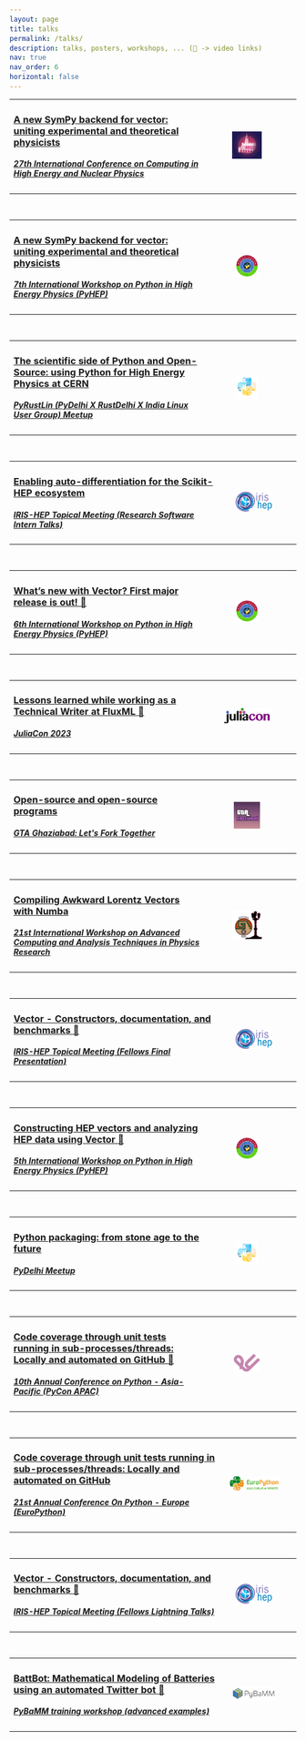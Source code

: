 ```yaml
---
layout: page
title: talks
permalink: /talks/
description: talks, posters, workshops, ... (🎥 -> video links)
nav: true
nav_order: 6
horizontal: false
---
```


<table>
  <colgroup>
       <col span="1" style="width: 70%;">
       <col span="1" style="width: 30%;">
  </colgroup>
  <tr>
    <td>
      <h3><a href="https://indi.to/zTs5b" target="_blank">A new SymPy backend for vector: uniting experimental and theoretical physicists </a></h3>
      <h5><a href="https://indico.cern.ch/event/1338689/">27th International Conference on Computing in High Energy and Nuclear Physics</a></h5>
    </td>
    <td style="text-align: center"><img style="float: middle; width:40%" src="../assets/img/chep-logo.png"></td>
    <td></td>
  </tr>
</table>

<br>

<table>
  <colgroup>
       <col span="1" style="width: 70%;">
       <col span="1" style="width: 30%;">
  </colgroup>
  <tr>
    <td>
      <h3><a href="https://indi.to/pfTC6" target="_blank">A new SymPy backend for vector: uniting experimental and theoretical physicists </a></h3>
      <h5><a href="https://indico.cern.ch/event/1384010/">7th International Workshop on Python in High Energy Physics (PyHEP)</a></h5>
    </td>
    <td style="text-align: center"><img style="float: middle; width:30%" src="../assets/img/pyhep-logo.png"></td>
    <td></td>
  </tr>
</table>

<br>

<table>
  <colgroup>
       <col span="1" style="width: 70%;">
       <col span="1" style="width: 30%;">
  </colgroup>
  <tr>
    <td>
      <h3><a href="https://github.com/pydelhi/talks/issues/275" target="_blank">The scientific side of Python and Open-Source: using Python for High Energy Physics at CERN </a></h3>
      <h5><a href="https://www.meetup.com/pydelhi/events/301520830/">PyRustLin (PyDelhi X RustDelhi X India Linux User Group) Meetup</a></h5>
    </td>
    <td style="text-align: center"><img style="float: middle; width:30%" src="../assets/img/pydelhi-logo.jpg"></td>
    <td></td>
  </tr>
</table>

<br>

<table>
  <colgroup>
       <col span="1" style="width: 75%;">
       <col span="1" style="width: 25%;">
  </colgroup>
  <tr>
    <td>
      <h3><a href="https://indico.cern.ch/event/1374922/#1-enabling-auto-differentiatio" target="_blank">Enabling auto-differentiation for the Scikit-HEP ecosystem</a></h3>
      <h5><a href="https://iris-hep.org/">IRIS-HEP Topical Meeting (Research Software Intern Talks)</a></h5>
    </td>
    <td style="text-align: center"><img style="float: middle; width:60%" src="../assets/img/iris-hep-logo.png"></td>
    <td></td>
  </tr>
</table>

<br>

<table>
  <colgroup>
       <col span="1" style="width: 70%;">
       <col span="1" style="width: 30%;">
  </colgroup>
  <tr>
    <td>
      <h3><a href="https://indi.to/35ym5" target="_blank">What’s new with Vector? First major release is out! </a><a href="https://www.youtube.com/watch?v=JHEAb2R3xzE&list=PLKZ9c4ONm-VlAorAG8kR09ZqhMfHiH2LJ&index=10">🎥</a></h3>
      <h5><a href="https://indico.cern.ch/event/1252095/">6th International Workshop on Python in High Energy Physics (PyHEP)</a></h5>
    </td>
    <td style="text-align: center"><img style="float: middle; width:30%" src="../assets/img/pyhep-logo.png"></td>
    <td></td>
  </tr>
</table>

<br>

<table>
  <colgroup>
       <col span="1" style="width: 70%;">
       <col span="1" style="width: 30%;">
  </colgroup>
  <tr>
    <td>
      <h3><a href="#" target="_blank">Lessons learned while working as a Technical Writer at FluxML </a><a href="https://www.youtube.com/watch?v=ieAjBVUl0tg&list=PLP8iPy9hna6Q5tiN8gX1wMgBGdqRT_ZTE&index=17">🎥</a></h3>
      <h5><a href="https://juliacon.org/2023/">JuliaCon 2023</a></h5>
    </td>
    <td style="text-align: center"><img style="float: middle; width:60%" src="../assets/img/juliacon-logo.svg"></td>
    <td></td>
  </tr>
</table>

<br>

<table>
  <colgroup>
       <col span="1" style="width: 70%;">
       <col span="1" style="width: 30%;">
  </colgroup>
  <tr>
    <td>
      <h3><a href="#" target="_blank">Open-source and open-source programs</a></h3>
      <h5><a href="https://community.cncf.io/events/details/cncf-noida-presents-gta-ghaziabad-lets-fork-together/">GTA Ghaziabad: Let's Fork Together</a></h5>
    </td>
    <td style="text-align: center"><img style="float: middle; width:35%" src="../assets/img/gta-ghaziabad-logo.jpg"></td>
    <td></td>
  </tr>
</table>

<br>

<table>
  <colgroup>
       <col span="1" style="width: 70%;">
       <col span="1" style="width: 30%;">
  </colgroup>
  <tr>
    <td>
      <h3><a href="https://indico.cern.ch/event/1106990/contributions/4991358/" target="_blank">Compiling Awkward Lorentz Vectors with Numba</a></h3>
      <h5><a href="https://indico.cern.ch/event/1106990/">21st International Workshop on Advanced Computing and Analysis Techniques in Physics Research</a></h5>
    </td>
    <td style="text-align: center"><img style="float: middle; width:40%" src="../assets/img/acat-logo.png"></td>
    <td></td>
  </tr>
</table>

<br>

<table>
  <colgroup>
       <col span="1" style="width: 75%;">
       <col span="1" style="width: 25%;">
  </colgroup>
  <tr>
    <td>
      <h3><a href="https://indico.cern.ch/event/1195273/#5-saransh-chopra-vector-constr" target="_blank">Vector - Constructors, documentation, and benchmarks </a><a href="https://youtu.be/rjqnJbT7T1s?t=3134">🎥</a></h3>
      <h5><a href="https://iris-hep.org/">IRIS-HEP Topical Meeting (Fellows Final Presentation)</a></h5>
    </td>
    <td style="text-align: center"><img style="float: middle; width:60%" src="../assets/img/iris-hep-logo.png"></td>
    <td></td>
  </tr>
</table>

<br>

<table>
  <colgroup>
       <col span="1" style="width: 70%;">
       <col span="1" style="width: 30%;">
  </colgroup>
  <tr>
    <td>
      <h3><a href="https://indico.cern.ch/event/1150631/contributions/5014393/" target="_blank">Constructing HEP vectors and analyzing HEP data using Vector </a><a href="https://www.youtube.com/watch?v=4iveMzrbe7s">🎥</a></h3>
      <h5><a href="https://indico.cern.ch/event/1150631/">5th International Workshop on Python in High Energy Physics (PyHEP)</a></h5>
    </td>
    <td style="text-align: center"><img style="float: middle; width:30%" src="../assets/img/pyhep-logo.png"></td>
    <td></td>
  </tr>
</table>

<br>

<table>
  <colgroup>
       <col span="1" style="width: 70%;">
       <col span="1" style="width: 30%;">
  </colgroup>
  <tr>
    <td>
      <h3><a href="https://github.com/pydelhi/talks/issues/215" target="_blank">Python packaging: from stone age to the future</a></h3>
      <h5><a href="https://pydelhi.org/">PyDelhi Meetup</a></h5>
    </td>
    <td style="text-align: center"><img style="float: middle; width:30%" src="../assets/img/pydelhi-logo.jpg"></td>
    <td></td>
  </tr>
</table>

<br>

<table>
  <colgroup>
       <col span="1" style="width: 70%;">
       <col span="1" style="width: 30%;">
  </colgroup>
  <tr>
    <td>
      <h3><a href="https://tw.pycon.org/2022/en-us/conference/talk/243" target="_blank">Code coverage through unit tests running in sub-processes/threads: Locally and automated on GitHub </a><a href="https://www.youtube.com/watch?v=iSwvTDy_IKw&list=PLqtzN042QpfdkQbkOlwtEJMBGZHHsvimo&index=50">🎥</a></h3>
      <h5><a href="https://tw.pycon.org/2022">10th Annual Conference on Python - Asia-Pacific (PyCon APAC)</a></h5>
    </td>
    <td style="text-align: center"><img style="float: middle; width:35%" src="../assets/img/pyconapac-logo.svg"></td>
    <td></td>
  </tr>
</table>

<br>

<table>
  <colgroup>
       <col span="1" style="width: 75%;">
       <col span="1" style="width: 25%;">
  </colgroup>
  <tr>
    <td>
      <h3><a href="https://ep2022.europython.eu/session/code-coverage-through-unit-tests-running-in-sub-processes-threads-locally-and-automated-on-github" target="_blank">Code coverage through unit tests running in sub-processes/threads: Locally and automated on GitHub</a></h3>
      <h5><a href="https://ep2022.europython.eu/">21st Annual Conference On Python - Europe (EuroPython)</a></h5>
    </td>
    <td style="text-align: center"><img style="float: middle; width:80%" src="../assets/img/europython-logo.png"></td>
    <td></td>
  </tr>
</table>

<br>

<table>
  <colgroup>
       <col span="1" style="width: 75%;">
       <col span="1" style="width: 25%;">
  </colgroup>
  <tr>
    <td>
      <h3><a href="https://indico.cern.ch/event/1155138/#sc-1-9-saransh-chopra-vector-c" target="_blank">Vector - Constructors, documentation, and benchmarks </a><a href="https://youtu.be/fLt7BHuASpw?t=2627">🎥</a></h3>
      <h5><a href="https://iris-hep.org/">IRIS-HEP Topical Meeting (Fellows Lightning Talks)</a></h5>
    </td>
    <td style="text-align: center"><img style="float: middle; width:60%" src="../assets/img/iris-hep-logo.png"></td>
    <td></td>
  </tr>
</table>

<br>

<table>
  <colgroup>
       <col span="1" style="width: 75%;">
       <col span="1" style="width: 25%;">
  </colgroup>
  <tr>
    <td>
      <h3><a href="https://www.pybamm.org/training" target="_blank">BattBot: Mathematical Modeling of Batteries using an automated Twitter bot </a><a href="https://youtu.be/WkkbrgP7Sss?t=1593">🎥</a></h3>
      <h5><a href="https://www.pybamm.org/">PyBaMM training workshop (advanced examples)</a></h5>
    </td>
    <td style="text-align: center"><img style="float: middle; width:70%" src="../assets/img/pybamm-logo.png"></td>
    <td></td>
  </tr>
</table>

<br>
